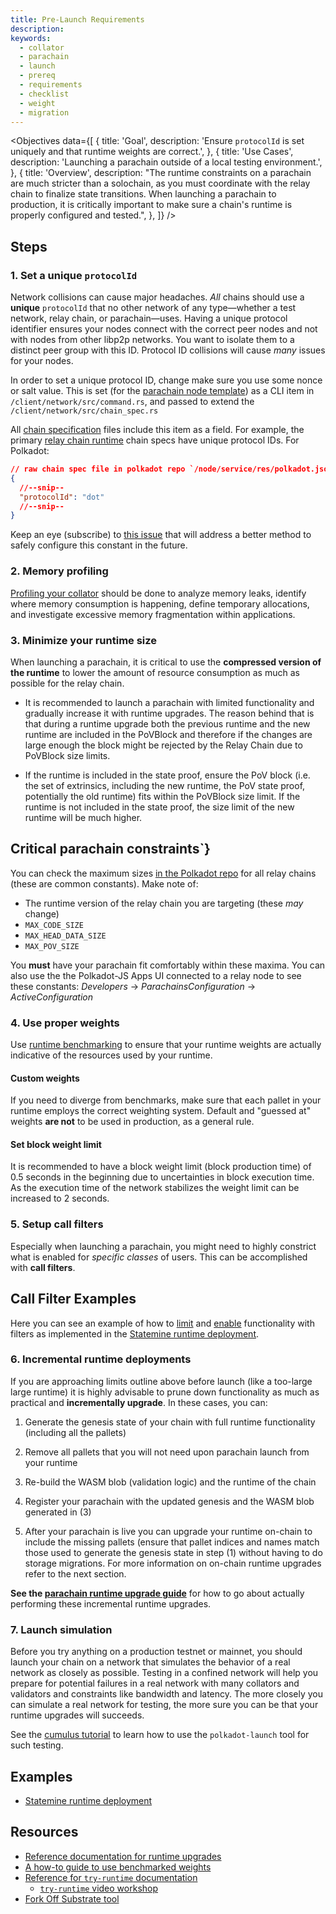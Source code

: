 ```yaml
---
title: Pre-Launch Requirements
description:
keywords:
  - collator
  - parachain
  - launch
  - prereq
  - requirements
  - checklist
  - weight
  - migration
---
```


<Objectives
  data={[
    {
      title: 'Goal',
      description:
        'Ensure `protocolId` is set uniquely and that runtime weights are correct.',
    },
    {
      title: 'Use Cases',
      description:
        'Launching a parachain outside of a local testing environment.',
    },
    {
      title: 'Overview',
      description:
        "The runtime constraints on a parachain are much stricter than a solochain, as you must coordinate with the relay chain to finalize state transitions. When launching a parachain to production, it is critically important to make sure a chain's runtime is properly configured and tested.",
    },
  ]}
/>

## Steps

### 1. Set a unique `protocolId`

Network collisions can cause major headaches.
_All_ chains should use a **unique** `protocolId` that no other network of any type—whether a test network, relay chain, or parachain—uses. 
Having a unique protocol identifier ensures your nodes connect with the correct peer 
nodes and not with nodes from other libp2p networks. 
You want to isolate them to a distinct peer group with this ID.
Protocol ID collisions will cause _many_ issues for your nodes.

In order to set a unique protocol ID, change make sure you use some nonce or salt value. This is set
(for the [parachain node template](https://github.com/substrate-developer-hub/substrate-parachain-template/))
as a CLI item in `/client/network/src/command.rs`, and passed to extend the `/client/network/src/chain_spec.rs`

All [chain specification](/main-docs/build/chain-specs) files include this item as a field. For example,
the primary [relay chain
runtime](https://github.com/paritytech/polkadot/tree/master/node/service/res)
chain specs have unique protocol IDs. For Polkadot:

```json
// raw chain spec file in polkadot repo `/node/service/res/polkadot.json`
{
  //--snip--
  "protocolId": "dot"
  //--snip--
}
```

Keep an eye (subscribe)
to [this issue](https://github.com/paritytech/substrate/issues/7746)
that will address a better method to safely configure this constant in the future.

### 2. Memory profiling

[Profiling your collator](/reference/command-line-tools/memory-profiler) should be done to analyze memory leaks,
identify where memory consumption is happening, define temporary allocations, and investigate
excessive memory fragmentation within applications.

### 3. Minimize your runtime size

When launching a parachain, it is critical to use the **compressed version of the runtime** to lower
the amount of resource consumption as much as possible for the relay chain.

- It is recommended to launch a parachain with limited functionality and gradually increase it with
  runtime upgrades. The reason behind that is that during a runtime upgrade both the previous runtime
  and the new runtime are included in the PoVBlock and therefore if the changes are large enough the
  block might be rejected by the Relay Chain due to PoVBlock size limits.

- If the runtime is included in the state proof, ensure the PoV block (i.e. the set of extrinsics,
  including the new runtime, the PoV state proof, potentially the old runtime) fits within the
  PoVBlock size limit. If the runtime is not included in the state proof, the size limit of the new
  runtime will be much higher.

## Critical parachain constraints`}

You can check the maximum sizes [in the Polkadot repo](https://github.com/paritytech/polkadot/blob/master/primitives/src/v1/mod.rs#L247-L253) for all relay chains (these are common constants).
Make note of:

- The runtime version of the relay chain you are targeting (these _may_ change)
- `MAX_CODE_SIZE`
- `MAX_HEAD_DATA_SIZE`
- `MAX_POV_SIZE`

You **must** have your parachain fit comfortably within these maxima.
You can also use the the Polkadot-JS Apps UI connected to a relay node to see these
constants: _Developers_ -> _ParachainsConfiguration_ -> _ActiveConfiguration_

### 4. Use proper weights

Use [runtime benchmarking](/main-docs/test/benchmark) to ensure that your runtime weights are
actually indicative of the resources used by your runtime.

#### Custom weights

If you need to diverge from benchmarks, make sure that each pallet in your runtime employs the
correct weighting system. Default and "guessed at" weights **are not** to be used in production, as
a general rule.

#### Set block weight limit

It is recommended to have a block weight limit (block production time) of 0.5 seconds in the
beginning due to uncertainties in block execution time. As the execution time of the network
stabilizes the weight limit can be increased to 2 seconds.

### 5. Setup call filters

Especially when launching a parachain, you might need to highly constrict what is enabled for
_specific classes_ of users. This can be accomplished with **call filters**.

## Call Filter Examples

Here you can see an example of how to [limit](https://github.com/paritytech/cumulus/blob/59cdbb6a56b1c49009413d66ba2232494563b57c/polkadot-parachains/statemine/src/lib.rs#L148) and [enable](https://github.com/paritytech/cumulus/pull/476/files#diff-09b95657e9aa1b646722afa7944a00ddc2541e8753254a86180b338d3376f93eL151) functionality with filters as implemented in the [Statemine runtime deployment](https://github.com/paritytech/cumulus/pull/476).

### 6. Incremental runtime deployments

If you are approaching limits outline above before launch (like a too-large large runtime) it is
highly advisable to prune down functionality as much as practical and **incrementally upgrade**.
In these cases, you can:

1. Generate the genesis state of your chain with full runtime functionality (including all the pallets)

2. Remove all pallets that you will not need upon parachain launch from your runtime

3. Re-build the WASM blob (validation logic) and the runtime of the chain

4. Register your parachain with the updated genesis and the WASM blob generated in (3)

5. After your parachain is live you can upgrade your runtime on-chain to include the missing pallets
   (ensure that pallet indices and names match those used to generate the genesis state in step (1)
   without having to do storage migrations. For more information on on-chain runtime upgrades refer to
   the next section.

**See the [parachain runtime upgrade guide](/reference/how-to-guides/parachains/runtime-upgrades)** for how
to go about actually performing these incremental runtime upgrades.

### 7. Launch simulation

Before you try anything on a production testnet or mainnet, you should launch your chain on a network that simulates the behavior of a real network as closely as possible.
Testing in a confined network will help you prepare for potential failures in a real network with many collators and validators and constraints like bandwidth and latency.
The more closely you can simulate a real network for testing, the more sure you can be that your runtime upgrades will succeeds.

See the [cumulus tutorial](/tutorials/connect-other-networks/start-relay) to learn how to use the `polkadot-launch` tool for such testing.

## Examples

- [Statemine runtime deployment](https://github.com/paritytech/cumulus/pull/476)

## Resources

- [Reference documentation for runtime upgrades](/main-docs/build/upgrade)
- [A how-to guide to use benchmarked weights](/reference/how-to-guides/weights/add-benchmarks)
- [Reference for `try-runtime` documentation](/reference/command-line-tools/try-runtime)
  - [`try-runtime` video workshop](https://www.crowdcast.io/e/substrate-seminar/41)
- [Fork Off Substrate tool](https://github.com/maxsam4/fork-off-substrate)
